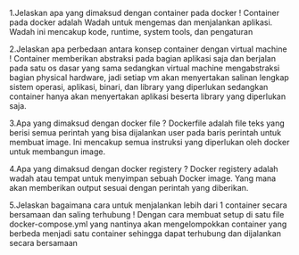 1.Jelaskan apa yang dimaksud dengan container pada docker !
Container pada docker adalah Wadah untuk mengemas dan menjalankan aplikasi. Wadah ini mencakup kode, runtime, system tools, dan pengaturan

2.Jelaskan apa perbedaan antara konsep container dengan virtual machine !
Container memberikan abstraksi pada bagian aplikasi saja dan berjalan pada satu os dasar yang sama sedangkan virtual machine mengabstraksi bagian physical hardware, jadi setiap vm akan menyertakan salinan lengkap sistem operasi, aplikasi, binari, dan library yang diperlukan sedangkan container hanya akan menyertakan aplikasi beserta library yang diperlukan saja.

3.Apa yang dimaksud dengan docker file ?
Dockerfile adalah file teks yang berisi semua perintah yang bisa dijalankan user pada baris perintah untuk membuat image. Ini mencakup semua instruksi yang diperlukan oleh docker untuk membangun image.

4.Apa yang dimaksud dengan docker registery ?
Docker registery adalah wadah atau tempat untuk menyimpan sebuah Docker image. Yang mana akan memberikan output sesuai dengan perintah yang diberikan.  

5.Jelaskan bagaimana cara untuk menjalankan lebih dari 1 container secara bersamaan dan saling terhubung !
Dengan cara membuat setup di satu file docker-compose.yml yang nantinya akan mengelompokkan container yang berbeda menjadi satu container sehingga dapat terhubung dan dijalankan secara bersamaan
